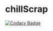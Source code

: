 # chillScrap
[![Codacy Badge](https://api.codacy.com/project/badge/Grade/cc1af446e9cf46b989b2745db6fb8bc2)](https://app.codacy.com/manual/Vawi/chillScrap?utm_source=github.com&utm_medium=referral&utm_content=Vawi/chillScrap&utm_campaign=Badge_Grade_Dashboard)